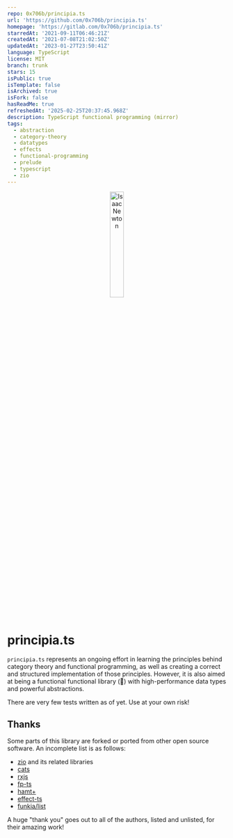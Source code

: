 ```yaml
---
repo: 0x706b/principia.ts
url: 'https://github.com/0x706b/principia.ts'
homepage: 'https://gitlab.com/0x706b/principia.ts'
starredAt: '2021-09-11T06:46:21Z'
createdAt: '2021-07-08T21:02:50Z'
updatedAt: '2023-01-27T23:50:41Z'
language: TypeScript
license: MIT
branch: trunk
stars: 15
isPublic: true
isTemplate: false
isArchived: true
isFork: false
hasReadMe: true
refreshedAt: '2025-02-25T20:37:45.968Z'
description: TypeScript functional programming (mirror)
tags:
  - abstraction
  - category-theory
  - datatypes
  - effects
  - functional-programming
  - prelude
  - typescript
  - zio
---
```


<p align="center">
  <img width="25%" height="auto" alt="Isaac Newton" src="https://upload.wikimedia.org/wikipedia/commons/3/39/GodfreyKneller-IsaacNewton-1689.jpg">
</p>

# principia.ts

`principia.ts` represents an ongoing effort in learning the principles behind category theory and functional programming, as well as creating a correct and structured implementation of those principles. However, it is also aimed at being a functional functional library (🙂) with high-performance data types and powerful abstractions.

There are very few tests written as of yet. Use at your own risk!

## Thanks

Some parts of this library are forked or ported from other open source software. An incomplete list is as follows:

- [zio](https://github.com/zio) and its related libraries
- [cats](https://github.com/typelevel/cats/)
- [rxjs](https://github.com/ReactiveX/rxjs)
- [fp-ts](https://github.com/gcanti/fp-ts/)
- [hamt+](https://github.com/mattbierner/hamt_plus)
- [effect-ts](https://github.com/effect-ts)
- [funkia/list](https://github.com/funkia/list)

A huge "thank you" goes out to all of the authors, listed and unlisted, for their amazing work!
